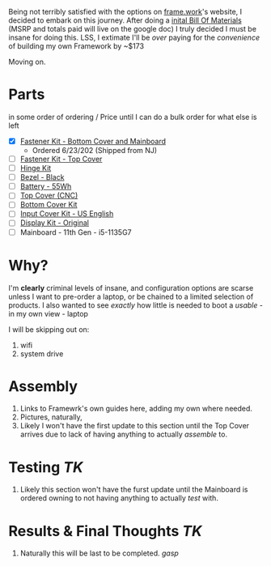 Being not terribly satisfied with the options on [frame.work](https://frame.work/)'s website, I decided to embark on this journey. After doing a [inital Bill Of Materials](https://docs.google.com/spreadsheets/d/1YayfsNAYgf5DBnbEC524bHOcLVi5MpsAGUarsPbGo8w/edit?usp=sharing) (MSRP and totals paid will live on the google doc) I truly decided I must be insane for doing this. LSS, I extimate I'll be *over* paying for the *convenience* of building my own Framework by ~$173

Moving on.

# Parts
in some order of ordering / Price until I can do a bulk order for what else is left
- [x] [Fastener Kit - Bottom Cover and Mainboard](https://frame.work/products/fastener-kit-bottom-cover-and-mainboard)
     - Ordered 6/23/202 (Shipped from NJ)
- [ ] [Fastener Kit - Top Cover](https://frame.work/products/fastener-kit-top-cover?v=FRANGY0001)
- [ ] [Hinge Kit](https://frame.work/products/hinge-kit-2nd-gen-3-5kg)
- [ ] [Bezel - Black](https://frame.work/products/bezel?v=FRANCB0011)
- [ ] [Battery - 55Wh](https://frame.work/products/battery?v=FRANBBAT01)
- [ ] [Top Cover (CNC)](https://frame.work/products/top-cover-cnc)
- [ ] [Bottom Cover Kit](https://frame.work/products/bottom-cover-kit/)
- [ ] [Input Cover Kit - US English](https://frame.work/products/input-cover-kit?v=FRANHC0001)
- [ ] [Display Kit - Original](https://frame.work/products/display-kit?v=FRANFX0001)
- [ ] Mainboard - 11th Gen - i5-1135G7
  
# Why?
I'm **clearly** criminal levels of insane, and configuration options are scarse unless I want to pre-order a laptop, or be chained to a limited selection of products. I also wanted to see *exactly* how little is needed to boot a *usable* - in my own view - laptop

I will be skipping out on:
1. wifi
2. system drive

# Assembly
1. Links to Framewrk's own guides here, adding my own where needed.
2. Pictures, naturally,
3. Likely I won't have the first update to this section until the Top Cover arrives due to lack of having anything to actually *assemble* to.

# Testing *TK*
1. Likely this section won't have the furst update until the Mainboard is ordered owning to not having anything to actually *test* with.

# Results & Final Thoughts *TK*
1. Naturally this will be last to be completed. *gasp*
